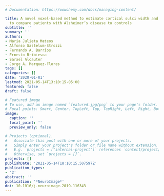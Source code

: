 ```yaml
---
# Documentation: https://wowchemy.com/docs/managing-content/

title: A novel voxel-based method to estimate cortical sulci width and its application
  to compare patients with Alzheimer’s disease to controls
subtitle: ''
summary: ''
authors:
- Maria Julieta Mateos
- Alfonso Gastelum-Strozzi
- Fernando A. Barrios
- Ernesto Bribiesca
- Sarael Alcauter
- Jorge A. Marquez-Flores
tags: []
categories: []
date: '2020-01-01'
lastmod: 2021-05-14T13:10:15-05:00
featured: false
draft: false

# Featured image
# To use, add an image named `featured.jpg/png` to your page's folder.
# Focal points: Smart, Center, TopLeft, Top, TopRight, Left, Right, BottomLeft, Bottom, BottomRight.
image:
  caption: ''
  focal_point: ''
  preview_only: false

# Projects (optional).
#   Associate this post with one or more of your projects.
#   Simply enter your project's folder or file name without extension.
#   E.g. `projects = ["internal-project"]` references `content/project/deep-learning/index.md`.
#   Otherwise, set `projects = []`.
projects: []
publishDate: '2021-05-14T18:10:15.507597Z'
publication_types:
- '2'
abstract: ''
publication: '*NeuroImage*'
doi: 10.1016/j.neuroimage.2019.116343
---
```

